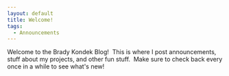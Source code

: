 ```yaml
---
layout: default
title: Welcome!
tags:
  - Announcements
---
```


Welcome to the Brady Kondek Blog\!&nbsp; This is where I post announcements, stuff about my projects, and other fun stuff.&nbsp; Make sure to check back every once in a while to see what's new\!